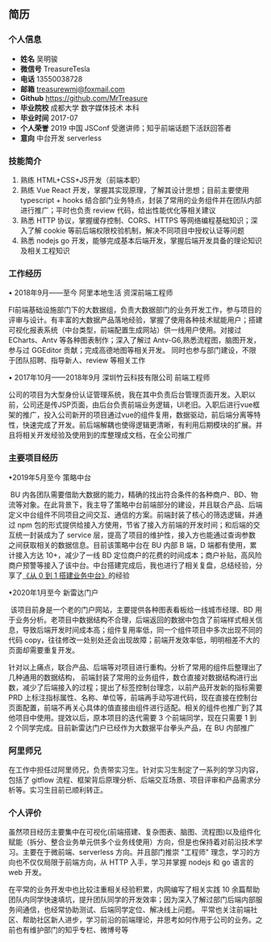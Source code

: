 ## 简历

### 个人信息
* **姓名** 吴明骏
* **微信号** TreasureTesla
* **电话** 13550038728
* **邮箱** treasurewmj@foxmail.com
* **Github** https://github.com/MrTreasure
* **毕业院校** 成都大学 数字媒体技术 本科
* **毕业时间** 2017-07
* **个人荣誉** 2019 中国 JSConf 受邀讲师；知乎前端话题下活跃回答者
* **意向** 中台开发 serverless


### 技能简介
1. 熟练 HTML+CSS+JS开发（前端本职）
2. 熟练 Vue React 开发，掌握其实现原理，了解其设计思想；目前主要使用 typescript + hooks
	结合部门业务特点，封装了常用的业务组件并在团队内部进行推广；平时也负责 review 代码，给出性能优化等相关建议
3. 熟悉 HTTP 协议，掌握缓存控制、CORS、HTTPS 等网络编程基础知识；深入了解 cookie 等前后端权限校验机制，解决不同项目中授权认证等问题
4. 熟悉 nodejs go 开发，能够完成基本后端开发，掌握后端开发具备的理论知识及相关工程知识

### 工作经历
• 2018年9月——至今                    阿里本地生活                 资深前端工程师

​    FI前端基础设施部门下的大数据组，负责大数据部门的业务开发工作，参与项目的评审与设计。有丰富的大数据产品落地经验，掌握了使用各种技术赋能用户；
​    搭建可视化报表系统（中台类型，前端配置生成网站）供一线用户使用。对接过 ECharts、Antv 等各种图表制作；深入了解过 Antv-G6,熟悉流程图，脑图开发，参与过 GGEditor 贡献；完成高德地图等相关开发。
同时也参与部门建设，不限于团队招聘、指导新人、review 等相关工作


• 2017年10月——2018年9月                    深圳竹云科技有限公司                 前端工程师

​    公司的项目为大型身份认证管理系统，我在其中负责后台管理页面开发。入职以前，公司还是传JSP页面，由后台负责前端业务逻辑，UI老旧。入职后进行vue框架的推广，投入公司新开的项目通过vue的组件复用，数据驱动，前后端分离等特性，快速完成了开发。前后端解耦也使得逻辑更清晰，有利用后期模块的扩展。并且将相关开发经验及使用到的库整理成文档，在全公司推广


### 主要项目经历
•2019年5月至今										策略中台

​    BU 内各团队需要借助大数据的能力，精确的找出符合条件的各种商户、BD、物流等对象。在此背景下，我主导了策略中台前端部分的建设，并且联合产品、后端定义中台组件不同项目之间交互、通信的方案。前端封装了核心的筛选逻辑，并通过 npm 包的形式提供给接入方使用，节省了接入方前端的开发时间；和后端的交互统一封装成为了 service 层，提高了项目的维护性，接入方也能通过查询参数之间获取相关的数据信息。目前该策略中台在 BU 内部 B 端，D 端都有使用，累计接入方达 10+，减少了一线 BD 定位商户的花费的时间成本；商户补贴，高风险商户预警等接入了该中台。中台搭建完成后，我也进行了相关复盘，总结经验，分享了[《从 0 到 1 搭建业务中台》](https://zhuanlan.zhihu.com/p/181641511)的经验	


•2020年1月至今										新雷达门户

​    该项目前身是一个老的门户网站，主要提供各种图表看板给一线城市经理、BD 用于业务分析。老项目中数据结构不合理，后端返回的数据中包含了前端样式相关信息，导致后端开发时间成本高；组件复用率低，同一个组件项目中多次出现不同的代码 copy，往往修改一处别处还会出现故障；前端开发效率低，明明相差不大的页面却需要重复开发。	

​    针对以上痛点，联合产品、后端等对项目进行重构。分析了常用的组件后整理出了几种通用的数据结构， 前端封装了常用的业务组件，数仓直接对数据结构进行出数，减少了后端接入的过程；提出了标签控制台理念，以前产品开发新的指标需要 PRD 上标注指标属性、名称、单位等，前端再手动写进代码，现在直接在控制台页面配置，前端不再关心具体的值直接由组件进行适配。相关的组件也推广到了其他项目中使用。提效以后，原本项目的迭代需要 3 个前端同学，现在只需要 1 到 2 个同学完成。目前新雷达门户已经作为大数据平台拳头产品，在 BU 内部推广

### 阿里师兄

​    在工作中担任过阿里师兄，负责带实习生。针对实习生制定了一系列的学习内容，包括了 gitflow 流程、框架背后原理分析、后端交互场景、项目评审和产品需求分析等。实习生目前已顺利转正。


### 个人评价
   虽然项目经历主要集中在可视化(前端搭建、复杂图表、脑图、流程图)以及组件化赋能（拆分、整合业务单元供多个业务线使用）方向，但是也保持着对前沿技术学习。主要在于微前端、serverless 方向。并且部门推崇 "工程师" 理念，学习的方向也不仅仅局限于前端方向，从 HTTP 入手，学习并掌握 nodejs 和 go 语言的 web 开发。
	
   在平常的业务开发中也比较注重相关经验积累，内网编写了相关实践 10 余篇帮助团队内同学快速填坑，提升团队同学的开发效率；因为深入了解过部门后端内部服务间通信，也经常协助测试、后端同学定位、解决线上问题。
平常也关注前端社区、帮助社区新人进步，学习前沿的前端理论，并思考如何作用于公司的业务。之前也有维护部门的知乎专栏、微博号等

